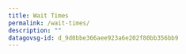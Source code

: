 ```yaml
---
title: Wait Times
permalink: /wait-times/
description: ""
datagovsg-id: d_9d0bbe366aee923a6e202f80bb356bb9
---
```

